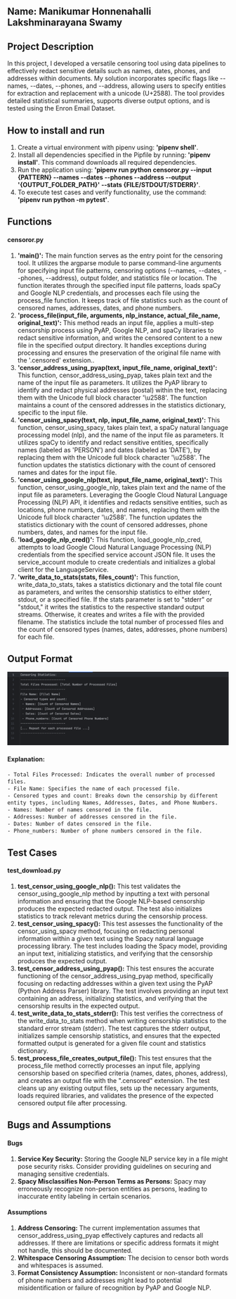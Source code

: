 ## Name: Manikumar Honnenahalli Lakshminarayana Swamy

## Project Description 
In this project, I developed a versatile censoring tool using data pipelines to effectively redact sensitive details 
such as names, dates, phones, and addresses within documents. My solution incorporates specific flags like --names, 
--dates, --phones, and --address, allowing users to specify entities for extraction and replacement with a unicode 
(U+2588). The tool provides detailed statistical summaries, supports diverse output options, and is tested using the 
Enron Email Dataset.

## How to install and run
1. Create a virtual environment with pipenv using: **'pipenv shell'**.
2. Install all dependencies specified in the Pipfile by running: **'pipenv install'**. This command downloads all required dependencies.
3. Run the application using: **'pipenv run python censoror.py --input {PATTERN} --names --dates --phones --address --output '{OUTPUT_FOLDER_PATH}' --stats {FILE/STDOUT/STDERR}'**.
4. To execute test cases and verify functionality, use the command: **'pipenv run python -m pytest'**.


## Functions
#### censoror.py
1. **'main()':** The main function serves as the entry point for the censoring tool. It utilizes the argparse module to parse command-line arguments for specifying input file patterns, censoring options (--names, --dates, --phones, --address), output folder, and statistics file or location. The function iterates through the specified input file patterns, loads spaCy and Google NLP credentials, and processes each file using the process_file function. It keeps track of file statistics such as the count of censored names, addresses, dates, and phone numbers.
2. **'process_file(input_file, arguments, nlp_instance, actual_file_name, original_text)':**  This method reads an input file, applies a multi-step censorship process using PyAP, Google NLP, and spaCy libraries to redact sensitive information, and writes the censored content to a new file in the specified output directory. It handles exceptions during processing and ensures the preservation of the original file name with the '.censored' extension..
3. **'censor_address_using_pyap(text, input_file_name, original_text)':** This function, censor_address_using_pyap, takes plain text and the name of the input file as parameters. It utilizes the PyAP library to identify and redact physical addresses (postal) within the text, replacing them with the Unicode full block character '\u2588'. The function maintains a count of the censored addresses in the statistics dictionary, specific to the input file.
4. **'censor_using_spacy(text, nlp, input_file_name, original_text)':** This function, censor_using_spacy, takes plain text, a spaCy natural language processing model (nlp), and the name of the input file as parameters. It utilizes spaCy to identify and redact sensitive entities, specifically names (labeled as 'PERSON') and dates (labeled as 'DATE'), by replacing them with the Unicode full block character '\u2588'. The function updates the statistics dictionary with the count of censored names and dates for the input file.
5. **'censor_using_google_nlp(text, input_file_name, original_text)':** This function, censor_using_google_nlp, takes plain text and the name of the input file as parameters. Leveraging the Google Cloud Natural Language Processing (NLP) API, it identifies and redacts sensitive entities, such as locations, phone numbers, dates, and names, replacing them with the Unicode full block character '\u2588'. The function updates the statistics dictionary with the count of censored addresses, phone numbers, dates, and names for the input file.
6. **'load_google_nlp_cred()':** This function, load_google_nlp_cred, attempts to load Google Cloud Natural Language Processing (NLP) credentials from the specified service account JSON file. It uses the service_account module to create credentials and initializes a global client for the LanguageService.
7. **'write_data_to_stats(stats, files_count)':** This function, write_data_to_stats, takes a statistics dictionary and the total file count as parameters, and writes the censorship statistics to either stderr, stdout, or a specified file. If the stats parameter is set to "stderr" or "stdout," it writes the statistics to the respective standard output streams. Otherwise, it creates and writes a file with the provided filename. The statistics include the total number of processed files and the count of censored types (names, dates, addresses, phone numbers) for each file. 

## Output Format

![img.png](img.png)

#### Explanation:
    - Total Files Processed: Indicates the overall number of processed files.   
    - File Name: Specifies the name of each processed file.
    - Censored types and count: Breaks down the censorship by different entity types, including Names, Addresses, Dates, and Phone Numbers.
    - Names: Number of names censored in the file.
    - Addresses: Number of addresses censored in the file.
    - Dates: Number of dates censored in the file.
    - Phone_numbers: Number of phone numbers censored in the file.


## Test Cases
#### test_download.py
1. **test_censor_using_google_nlp():** This test validates the censor_using_google_nlp method by inputting a text with personal information and ensuring that the Google NLP-based censorship produces the expected redacted output. The test also initializes statistics to track relevant metrics during the censorship process.
2. **test_censor_using_spacy():** This test assesses the functionality of the censor_using_spacy method, focusing on redacting personal information within a given text using the Spacy natural language processing library. The test includes loading the Spacy model, providing an input text, initializing statistics, and verifying that the censorship produces the expected output.
3. **test_censor_address_using_pyap():** This test ensures the accurate functioning of the censor_address_using_pyap method, specifically focusing on redacting addresses within a given text using the PyAP (Python Address Parser) library. The test involves providing an input text containing an address, initializing statistics, and verifying that the censorship results in the expected output.
4. **test_write_data_to_stats_stderr():** This test verifies the correctness of the write_data_to_stats method when writing censorship statistics to the standard error stream (stderr). The test captures the stderr output, initializes sample censorship statistics, and ensures that the expected formatted output is generated for a given file count and statistics dictionary.
5. **test_process_file_creates_output_file():** This test ensures that the process_file method correctly processes an input file, applying censorship based on specified criteria (names, dates, phones, address), and creates an output file with the ".censored" extension. The test cleans up any existing output files, sets up the necessary arguments, loads required libraries, and validates the presence of the expected censored output file after processing.

## Bugs and Assumptions
#### Bugs
1. **Service Key Security:** Storing the Google NLP service key in a file might pose security risks. Consider providing guidelines on securing and managing sensitive credentials.
2. **Spacy Misclassifies Non-Person Terms as Persons:** Spacy may erroneously recognize non-person entities as persons, leading to inaccurate entity labeling in certain scenarios.

#### Assumptions
1. **Address Censoring:** The current implementation assumes that censor_address_using_pyap effectively captures and redacts all addresses. If there are limitations or specific address formats it might not handle, this should be documented.
2. **Whitespace Censoring Assumption:** The decision to censor both words and whitespaces is assumed.
3. **Format Consistency Assumption:**  Inconsistent or non-standard formats of phone numbers and addresses might lead to potential misidentification or failure of recognition by PyAP and Google NLP.
